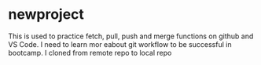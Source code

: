 # newproject
This is used to practice fetch, pull, push and merge functions on github and VS Code.
I need to learn mor eabout git workflow to be successful in bootcamp.
I cloned from remote repo to local repo
